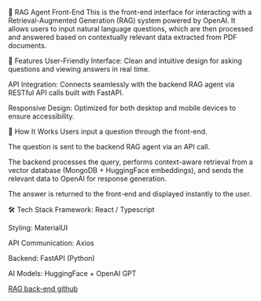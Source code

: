 🧠 RAG Agent Front-End
This is the front-end interface for interacting with a Retrieval-Augmented Generation (RAG) system powered by OpenAI. It allows users to input natural language questions, which are then processed and answered based on contextually relevant data extracted from PDF documents.

🔧 Features
User-Friendly Interface: Clean and intuitive design for asking questions and viewing answers in real time.

API Integration: Connects seamlessly with the backend RAG agent via RESTful API calls built with FastAPI.

Responsive Design: Optimized for both desktop and mobile devices to ensure accessibility.

🧩 How It Works
Users input a question through the front-end.

The question is sent to the backend RAG agent via an API call.

The backend processes the query, performs context-aware retrieval from a vector database (MongoDB + HuggingFace embeddings), and sends the relevant data to OpenAI for response generation.

The answer is returned to the front-end and displayed instantly to the user.

🛠 Tech Stack
Framework: React / Typescript

Styling: MaterialUI

API Communication: Axios

Backend: FastAPI (Python)

AI Models: HuggingFace + OpenAI GPT

<a href="https://github.com/SebuBergman/RAG-Project-backend">RAG back-end github</a>
